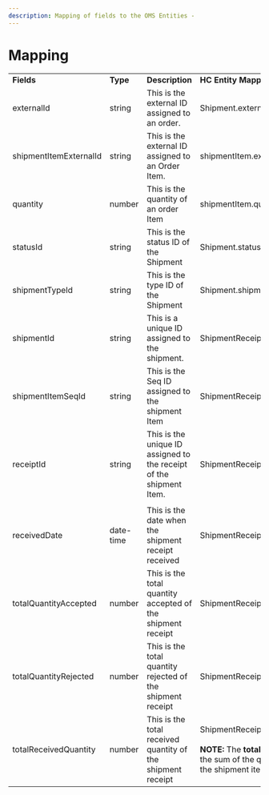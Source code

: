 ```yaml
---
description: Mapping of fields to the OMS Entities -
---
```


# Mapping

|                        |           |                                                                     |                                                                                                                                                                           |
| ---------------------- | --------- | ------------------------------------------------------------------- | ------------------------------------------------------------------------------------------------------------------------------------------------------------------------- |
| **Fields**             | **Type**  | **Description**                                                     | **HC Entity Mapping**                                                                                                                                                     |
| externalId             | string    | This is the external ID assigned to an order.                       | Shipment.externalId                                                                                                                                                       |
| shipmentItemExternalId | string    | This is the external ID assigned to an Order Item.                  | shipmentItem.externalId                                                                                                                                                   |
| quantity               | number    | This is the quantity of an order Item                               | shipmentItem.quantity                                                                                                                                                     |
| statusId               | string    | This is the status ID of the Shipment                               | Shipment.statusId                                                                                                                                                         |
| shipmentTypeId         | string    | This is the type ID of the Shipment                                 | Shipment.shipmentTypeId                                                                                                                                                   |
| shipmentId             | string    | This is a unique ID assigned to the shipment.                       | ShipmentReceipt.shipmentId                                                                                                                                                |
| shipmentItemSeqId      | string    | This is the Seq ID assigned to the shipment Item                    | ShipmentReceipt.shipmentItemSeqId                                                                                                                                         |
| receiptId              | string    | This is the unique ID assigned to the receipt of the shipment Item. | ShipmentReceipt.receiptId                                                                                                                                                 |
|                        |           |                                                                     |                                                                                                                                                                           |
| receivedDate           | date-time | This is the date when the shipment receipt received                 | ShipmentReceipt.datetimeReceived                                                                                                                                          |
| totalQuantityAccepted  | number    | This is the total quantity accepted of the shipment receipt         | ShipmentReceipt.quantityAccepted                                                                                                                                          |
| totalQuantityRejected  | number    | This is the total quantity rejected of the shipment receipt         | ShipmentReceipt.quantityRejected                                                                                                                                          |
| totalReceivedQuantity  | number    | This is the total received quantity of the shipment receipt         | <p>ShipmentReceipt.quantityAccepted<br><br><strong>NOTE:</strong> The <strong>totalReceivedQuantity</strong> is the sum of the quantityAccepted of the shipment item.</p> |

